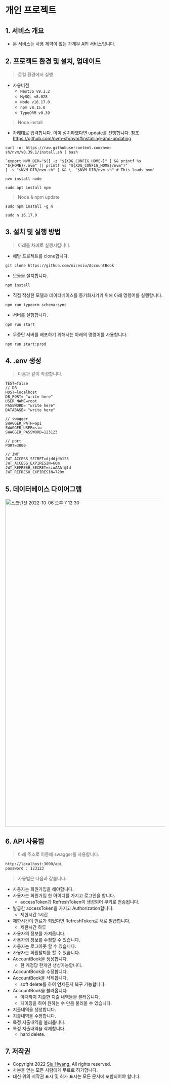 # 개인 프로젝트
## 1. 서비스 개요
- 본 서비스는 사용 제약이 없는 가계부 API 서비스입니다.
## 2. 프로젝트 환경 및 설치, 업데이트
> 로컬 환경에서 실행
- 사용버전
  - `NestJS v9.1.2`
  - `MySQL v8.028`
  - `Node v16.17.0`
  - `npm v8.15.0`
  - `TypeORM v0.39`
> Node install
- 차례대로 입력합니다. 이미 설치하였다면 update를 진행합니다. 참조 https://github.com/nvm-sh/nvm#installing-and-updating
```
curl -o- https://raw.githubusercontent.com/nvm-sh/nvm/v0.39.1/install.sh | bash
```
```
`export NVM_DIR="$([ -z "${XDG_CONFIG_HOME-}" ] && printf %s "${HOME}/.nvm" || printf %s "${XDG_CONFIG_HOME}/nvm")"
[ -s "$NVM_DIR/nvm.sh" ] && \. "$NVM_DIR/nvm.sh" # This loads nvm`
```
```
nvm install node
```
```
sudo apt install npm
```
> Node & npm update
```
sudo npm install -g n
```
```
sudo n 16.17.0
```

## 3. 설치 및 실행 방법
> 아래를 차례로 실행시킵니다.
- 해당 프로젝트를 clone합니다.
```
git clone https://github.com/nicesiu/AccountBook
```
- 모듈을 설치합니다.
```
npm install
```
- 직접 작성한 모델과 데이터베이스를 동기화시기키 위해 아래 명령어를 실행합니다.
```
npm run typeorm schema:sync
```
- 서버를 실행합니다.
```
npm run start
```
- 무중단 서버를 배포하기 위해서는 아래의 명령어를 사용합니다.
```
npm run start:prod
```

## 4. .env 생성
> 다음과 같이 작성합니다.
```
TEST=false
// DB
HOST=localhost
DB_PORT= "write here"
USER_NAME=root
PASSWORD= "write here"
DATABASE= "write here"

// swagger
SWAGGER_PATH=api
SWAGGER_USER=siu
SWAGGER_PASSWORD=123123

// port
PORT=3000

// JWT
JWT_ACCESS_SECRET=djddjdh123
JWT_ACCESS_EXPIRESIN=60m
JWT_REFRESH_SECRET=siuAAA!@fd
JWT_REFRESH_EXPIRESIN=720m
```

## 5. 데이터베이스 다이어그램
<img width="1035" alt="스크린샷 2022-10-06 오후 7 12 30" src="https://user-images.githubusercontent.com/87293880/194287389-b3b37685-3b28-400a-bf9e-e1956f33172b.png">



## 6. API 사용법
> 아래 주소로 이동해 swagger를 사용합니다.
```
http://localhost:3000/api
password : 123123
```
> 사용법은 다음과 같습니다.
- 사용자는 회원가입을 해야합니다.   
- 사용자는 회원가입 한 아이디를 가지고 로그인을 합니다.
  - accessToken과 RefreshToken이 생성되어 쿠키로 전송됩니다.   
- 발급한 accessToken을 가지고 Authorization합니다.
  - 제한시간 1시간
- 제한시간이 만료가 되었다면 RefreshToken로 새로 발급합니다.   
  - 제한시간 하루
- 사용자의 정보를 가져옵니다.   
- 사용자의 정보를 수정할 수 있습니다.   
- 사용자는 로그아웃 할 수 있습니다.   
- 사용자는 회원탈퇴를 할 수 있습니다.   
- AccountBook을 생성합니다.
  - 한 계정당 한개만 생성가능합니다.   
- AccountBook을 수정합니다.   
- AccountBook을 삭제합니다.
  - soft delete를 하여 언제든지 복구 가능합니다.   
- AccountBook을 불러옵니다.
  - 이때까지 지출한 지출 내역들을 불러옵니다.
  - 페이징을 하여 원하는 수 만큼 불러올 수 있습니다.   
- 지출내역을 생성합니다.   
- 지출내역을 수정합니다.   
- 특정 지출내역을 불러옵니다.   
- 특정 지출내역을 삭제합니다.
  - hard delete.  
## 7. 저작권
- Copyright 2022 [Siu Hwang.](https://github.com/nicesiu) All rights reserved.
- 사본을 얻는 모든 사람에게 무료로 허가합니다.
- 대신 위의 저작권 표시 및 허가 표시는 모든 문서에 포함되어야 합니다.


